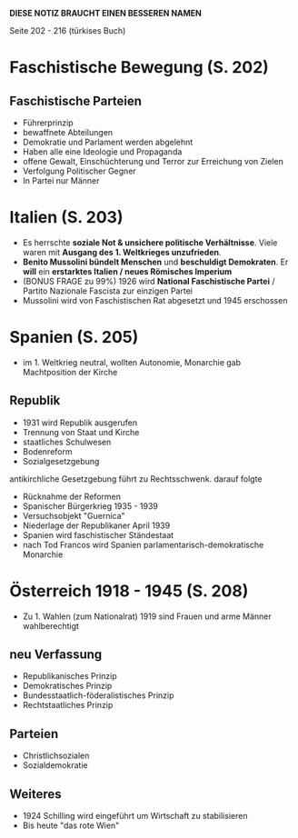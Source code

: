 **DIESE NOTIZ BRAUCHT EINEN BESSEREN NAMEN**

Seite 202 - 216 (türkises Buch)
# Faschistische Bewegung (S. 202) 
## Faschistische Parteien
* Führerprinzip
* bewaffnete Abteilungen
* Demokratie und Parlament werden abgelehnt
* Haben alle eine Ideologie und Propaganda
* offene Gewalt, Einschüchterung und Terror zur Erreichung von Zielen
* Verfolgung Politischer Gegner
* In Partei nur Männer

# Italien (S. 203)

* Es herrschte **soziale Not & unsichere politische Verhältnisse**. Viele waren mit **Ausgang des 1. Weltkrieges unzufrieden**.
* **Benito Mussolini bündelt Menschen** und **beschuldigt Demokraten**. Er **will** ein **erstarktes Italien / neues Römisches Imperium**
* (BONUS FRAGE zu 99%) 1926 wird **National Faschistische Partei** / Partito Nazionale Fascista zur einzigen Partei
* Mussolini wird von Faschistischen Rat abgesetzt und 1945 erschossen

# Spanien (S. 205)

* im 1. Weltkrieg neutral, wollten Autonomie, Monarchie gab Machtposition der Kirche

## Republik

* 1931 wird Republik ausgerufen
* Trennung von Staat und Kirche
* staatliches Schulwesen
* Bodenreform
* Sozialgesetzgebung


antikirchliche Gesetzgebung führt zu Rechtsschwenk. darauf folgte

* Rücknahme der Reformen
* Spanischer Bürgerkrieg 1935 - 1939
* Versuchsobjekt "Guernica"
* Niederlage der Republikaner April 1939
* Spanien wird faschistischer Ständestaat
* nach Tod Francos wird Spanien parlamentarisch-demokratische Monarchie

# Österreich 1918 - 1945 (S. 208)

* Zu 1. Wahlen (zum Nationalrat) 1919 sind Frauen und arme Männer wahlberechtigt

## neu Verfassung

* Republikanisches Prinzip
* Demokratisches Prinzip
* Bundesstaatlich-föderalistisches Prinzip
* Rechtstaatliches Prinzip

## Parteien

* Christlichsozialen
* Sozialdemokratie

## Weiteres

* 1924 Schilling wird eingeführt um Wirtschaft zu stabilisieren
* Bis heute "das rote Wien"

